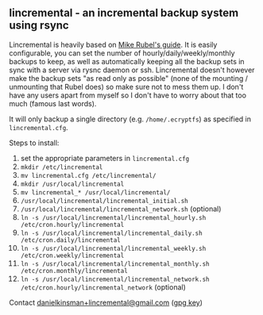 lincremental - an incremental backup system using rsync
-------------------------------------------------------

Lincremental is heavily based on [Mike Rubel's guide](http://www.mikerubel.org/computers/rsync_snapshots/). It is easily configurable, you can set the number of hourly/daily/weekly/monthly backups to keep, as well as automatically keeping all the backup sets in sync with a server via rysnc daemon or ssh. Lincremental doesn't however make the backup sets "as read only as possible" (none of the mounting / unmounting that Rubel does) so make sure not to mess them up. I don't have any users apart from myself so I don't have to worry about that too much (famous last words).

It will only backup a single directory (e.g. `/home/.ecryptfs`) as specified in `lincremental.cfg`.

Steps to install:

1. set the appropriate parameters in `lincremental.cfg`
2. `mkdir /etc/lincremental`
3. `mv lincremental.cfg /etc/lincremental/`
4. `mkdir /usr/local/lincremental`
5. `mv lincremental_* /usr/local/lincremental/`
6. `/usr/local/lincremental/lincremental_initial.sh`
7. `/usr/local/lincremental/lincremental_network.sh` (optional)
8. `ln -s /usr/local/lincremental/lincremental_hourly.sh  /etc/cron.hourly/lincremental`
9. `ln -s /usr/local/lincremental/lincremental_daily.sh   /etc/cron.daily/lincremental`
10. `ln -s /usr/local/lincremental/lincremental_weekly.sh  /etc/cron.weekly/lincremental`
11. `ln -s /usr/local/lincremental/lincremental_monthly.sh /etc/cron.monthly/lincremental`
12. `ln -s /usr/local/lincremental/lincremental_network.sh /etc/cron.hourly/lincremental_network` (optional)

Contact danielkinsman+lincremental@gmail.com ([gpg key](http://sks.spodhuis.org/pks/lookup?op=vindex&search=0x709C423C750B8627))